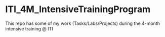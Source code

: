 # ITI_4M_IntensiveTrainingProgram
This repo has some of my work (Tasks/Labs/Projects) during the 4-month intensive training @ ITI
